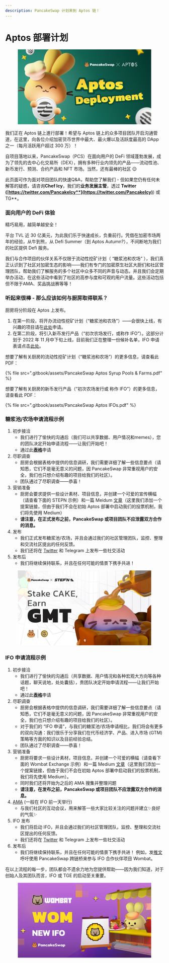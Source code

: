 ```yaml
---
description: PancakeSwap 计划来到 Aptos 链！
---
```


# Aptos 部署计划

<figure><img src=".gitbook/assets/Aptos.png" alt=""><figcaption></figcaption></figure>

我们正在 Aptos 链上進行部署！希望与 Aptos 链上的众多项目团队开启沟通管道，在这里，向各位介绍加密货币世界中最大、最火爆以及活跃度最高的 DApp 之一（每月活跃用户超过 300 万）！

自项目落地以来，PancakeSwap（PCS）在面向用户的 DeFi 领域蓬勃发展，成为了领先的去中心化交易所（DEX），拥有多种行业内领先的产品——流动性池、新币发行、预测、合约产品和 NFT 市场。当然，还有最棒的社区 😉

此页面可作为面对项目团队的快速Q\&A，帮助您了解我们 - 但如果您仍有任何未解答的疑惑，请咨询**Chef Icy**，我们的**业务发展主管**，透过 **Twitter (**[**https://twitter.com/PancakeIcy**](https://twitter.com/PancakeIcy)**) 或 TG**。

### 面向用户的 DeFi 体验

精巧易用，越简单越安全！

平台 TVL 近 30 亿美元，为此我们乐于快速成长，负重前行。凭借在加密市场两年的经验，从牛到熊，从 Defi Summer（到 Aptos Autumn?），不间断地为我们的社区提供 Defi 服务。

我们与合作项目的伙伴关系不仅限于流动性挖矿计划（ “糖浆池和农场” ），我们真正认识到了社区对加密生态的影响——我们有专门的加密原生社区大厨们和社区管理团队，帮助我们了解服务的多个社区中众多不同的声音与动态。并且我们会定期举办活动，在这些活动中看到了社区的高参与度和可观的用户流量。这些活动包括但不限于AMA、奖品挑战赛等等！

### 听起来很棒 - 那么应该如何与厨房取得联系？&#x20;

厨房将分阶段在 Aptos 上发布。

1. 在第一阶段，将开办流动性挖矿计划（“糖浆池和农场”）——会很快上线，有兴趣的项目请在[此处](https://docs.google.com/forms/d/e/1FAIpQLSceljMty-AKliByIMX6d1Kqtn88hMnzXnp\_DRBEQ7XptwiOGw/viewform)申请。&#x20;
2. 在第二阶段，将引入新币发行产品（“初次农场发行，或称作 IFO”）。这部分计划于 2022 年 11 月中下旬上线，目前我们正在整理一份候补名单，IFO 申请表请点击[此处](https://docs.google.com/forms/d/e/1FAIpQLSf9gWv9L8U0PGYgl-ymeX1qgXncBSlJ1HV5gB6ZeW7e4ekV\_w/viewform)。

想要了解有关厨房的流动性挖矿计划（“糖浆池和农场”）的更多信息，请查看此 PDF：

{% file src=".gitbook/assets/PancakeSwap Aptos Syrup Pools & Farms.pdf" %}

想要了解有关厨房的新币发行产品（“初次农场发行或 称作 IFO”）的更多信息，请查看此 PDF：

{% file src=".gitbook/assets/PancakeSwap Aptos IFOs.pdf" %}

### 糖浆池/农场申请流程示例&#x20;

1. 初步接洽
   * 我们进行了愉快的沟通后（我们可以共享数据、用户情况和memes），您的团队决定开始申请流程——让我们开始吧！&#x20;
   * 通过此[**表格**](https://docs.google.com/forms/d/e/1FAIpQLSceljMty-AKliByIMX6d1Kqtn88hMnzXnp\_DRBEQ7XptwiOGw/viewform)申请
2. 尽职调查
   * 厨房会根据表格中提供的信息调研，我们需要详细了解一些信息要点（请知悉，它们不是毫无意义的问题，因 PancakeSwap 非常重视用户的安全，我们也只想介绍有趣的项目给我们的社区）。
   * 团队通过了尽职调查——恭喜！
3. 营销准备
   * 厨房会要求提供一些设计素材、项目信息，并创建一个可爱的宣传横幅（请查看下面的 STEPN 示例）和一篇 Meidum [文章](https://pancakeswap.finance/voting/proposal/QmTPyGYpg7Y4dEc9jLB9kwBrLe5kmnDSLfmk3GcFqPpdqs)（这里我们添加一个提案链接，但由于我们不会在初始 Aptos 部署中启动我们的投票机制，我们将先使用 Medium）&#x20;
   * **请注意，在正式发布之前，PancakeSwap 或项目团队不应泄露双方合作的消息。**
4. 发布
   * 我们正式发布糖浆池/农场，并且会通过我们的社区管理团队，监控、整理和交流社区提出的任何反馈。
   * 我们还将在 [Twitter](https://twitter.com/pancakeswap/status/1501537445401481217) 和 Telegram 上发布一些社交活动
5. 发布后&#x20;
   * 我们将继续保持联系，并且在任何可能的情景下携手共进！

<figure><img src=".gitbook/assets/image1.png" alt=""><figcaption></figcaption></figure>

### IFO 申请流程示例

1. 初步接洽
   * 我们进行了愉快的沟通后（共享数据、用户情况和各种宏观大方向等各种话题，聊天说地，处处囊括），贵团队决定开始申请流程——让我们开始吧！&#x20;
   * 通过此[**表格**](https://docs.google.com/forms/d/e/1FAIpQLSf9gWv9L8U0PGYgl-ymeX1qgXncBSlJ1HV5gB6ZeW7e4ekV\_w/viewform)申请
2. 尽职调查
   * 厨房会根据表格中提供的信息调研，我们需要详细了解一些信息要点（请知悉，它们不是毫无意义的问题，因 PancakeSwap 非常重视用户的安全，我们也只想介绍有趣的项目给我们的社区）。
   * 对于我们的 “IFO 申请”，与我们的糖浆池/农场申请相比，我们将会有更多的双向沟通：我们很乐于分享我们在代币经济学、产品、进入市场 (GTM) 策略等方面的知识以及目前经验总结。
   * 团队通过了尽职调查——恭喜！
3. 营销准备
   * 厨房将要求一些设计素材，项目信息，并创建一个可爱的横幅（请查看下面的 Wombat Exchange 示例）和一篇 Medium [文章](https://pancakeswap.finance/voting/proposal/bafkreieqv7mbzmumyftstt6l32x6okfzq4syrea7k5zbqgohhcekcvbduu?chainId=56)（这里我们添加一个提案链接，但由于我们不会在初始 Aptos 部署中启动我们的投票机制，我们将先使用 Medium）。&#x20;
   * 同时我们还将开始为之后的 AMA 搜集并整理问题&#x20;
   * **请注意，在发布之前，PancakeSwap 或项目团队不应泄露双方合作的消息。**
4. [AMA](https://twitter.com/PancakeSwap/status/1562648945721212929) (一般在 IFO 前一天举行)
   * 与我们社区的互动会议，用来解答一些大家比较关注的问题并建立✨良好的气氛✨
5. IFO 发布
   * 我们将启动 IFO，并且会通过我们的社区管理团队，监控、整理和交流社区提出的任何反馈。
   * 我们还将在 [Twitter](https://twitter.com/pancakeswap/status/1564616363871678484) 和 Telegram 上发布一些社交活动
6. 发布后
   * 我们将继续保持联系，并且在任何可能的情景下携手共进！ 例如，发[推文](https://twitter.com/PancakeSwap/status/1566694245213556737)呼吁使用 PancakeSwap 跨链桥来参与 IFO 合作伙伴项目 Wombat。

在以上流程的每一步，团队都会不遗余力地为您提供帮助——因为我们知道，对于创始人及其团队而言，IFO 或 TGE 的启动至关重要。

<figure><img src=".gitbook/assets/image2 (1).png" alt=""><figcaption></figcaption></figure>
